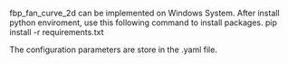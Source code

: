 fbp_fan_curve_2d can be implemented on Windows System. 
  After install python enviroment, use this following command to install packages. 
  pip install -r requirements.txt 

  The configuration parameters are store in the .yaml file.
